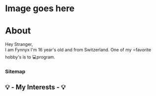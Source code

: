 <div class="main">
<h1>Image goes here</h1>

<h1 class="title">
<span class="title--text">About</span>
</h1>

<p class="text">Hey <span class="text--orange">Stranger</span>,<br>I am <span class="text--red">Fynnyx</span> I'm 16 year's old and from Switzerland. One of my ⭐favorite hobby's is to 💻program. 
</p>

<h3 class="title">
<span class="title--text">Sitemap</span>
</h3>

<h2 class="title">
<span class="title--text">💡 - My Interests - 💡</span>
</h2>


</div>
